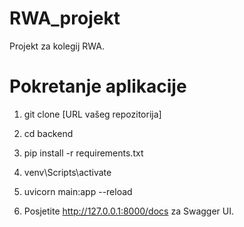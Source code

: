 # RWA_projekt
Projekt za kolegij RWA.

# Pokretanje aplikacije

1. git clone [URL vašeg repozitorija]

2. cd backend

3. pip install -r requirements.txt

4. venv\Scripts\activate

5. uvicorn main:app --reload

6. Posjetite http://127.0.0.1:8000/docs za Swagger UI.

